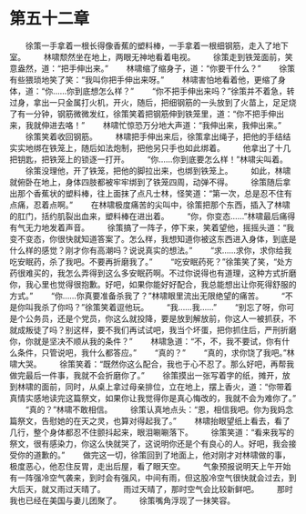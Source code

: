 #	第五十二章
　　徐策一手拿着一根长得像香蕉的塑料棒，一手拿着一根细钢筋，走入了地下室。
　　林啸颓然坐在地上，两眼无神地看着电视。
　　徐策走到铁笼面前，笑意盎然，道：“把手伸出来。”
　　林啸缩了缩身子，道：“你要干什么？”
　　徐策有些猥琐地笑了笑：“我叫你把手伸出来呀。”
　　林啸害怕地看着他，更缩了身体，道：“你……你到底想怎么样？”
　　“你不把手伸出来吗？”徐策并不着急，转过身，拿出一只金属打火机，开火，随后，把细钢筋的一头放到了火苗上，足足烧了有一分钟，钢筋微微发红，徐策笑着把钢筋伸到铁笼里，道：“你不把手伸出来，我就伸进去咯！”
　　林啸忙惊恐万分地大声道：“我伸出来，我伸出来。”
　　徐策笑着收回钢筋。
　　林啸把手伸出来后，徐策拿出绳子，把他的手结结实实地绑在铁笼上，随后如法炮制，把他另只手也如此绑着。
　　他拿出了十几把钥匙，把铁笼上的锁逐一打开。
　　“你……你到底要怎么样！”林啸尖叫着。
　　徐策没理他，开了铁笼，把他的脚拉出来，也绑到铁笼上。
　　如此，林啸就俯卧在地上，身体四肢都被牢牢绑到了铁笼四周，动弹不得。
　　徐策随后拿出那个香蕉状的塑料棒，往上面抹了点凡士林，怪笑道：“第一次，总是忍不住有点痛，忍着点啊。”
　　在林啸极度痛苦的尖叫中，徐策把那个东西，插入了林啸的肛门，括约肌裂出血来，塑料棒在进出着。
　　“你，你变态……”林啸最后痛得有气无力地发着声音。
　　徐策搞了一阵子，停下来，笑着望他，摇摇头道：“我变不变态，你很快就知道答案了。怎么样，我想知道你被这东西进入身体，到底是什么样的感觉？刚才你有高潮吗？说说真实的想法。”
　　“求……求你，求你给我吃安眠药，杀了我吧。不要再折磨我了。”
　　“吃安眠药死？”徐策笑了笑，“处方药很难买的，我怎么弄得到这么多安眠药啊。不过你说得也有道理，这种方式折磨你，我心里也觉得很抱歉。好吧，如果你能好好配合，我总能想出让你死得舒服的方式。”
　　“你……你真要准备杀我了？”林啸眼里流出无限绝望的痛苦。
　　“不是你叫我杀了你吗？”徐策笑着逗他玩。
　　“我……我……”
　　“别忘了呀，你可是个公务员，还是个党员，你这么就投降，要是放到解放前，你这人一被抓获，不就成叛徒了吗？别这样，要不我们再试试吧，我当个坏蛋，把你抓住后，严刑折磨你，你就是坚决不顺从我的条件？”
　　林啸急道：“不，不，我不要试，你有什么条件，只管说吧，我什么都答应。”
　　“真的？”
　　“真的，求你饶了我吧。”林啸大哭。
　　徐策笑着：“既然你这么配合，我也于心不忍了。那么好吧，再帮我做完最后一件事，我就不会折磨你了。”
　　徐策摸出一张写着字的纸，摊开，放到林啸的面前，同时，从桌上拿过母亲排位，立在地上，摆上香火，道：“你带着真情实感地读完这篇祭文，如果你让我觉得你是真心悔改的，我就不会为难你了。”
　　“真的？”林啸不敢相信。
　　徐策认真地点头：“恩，相信我吧。你为我妈念篇祭文，告慰她的在天之灵，也算对得起我了。”
　　林啸抬眼望纸上看去，看了几行，整个身体都忍不住颤抖起来，眼泪唰唰落下。
　　徐策笑道：“看来我写的祭文，很有感染力，你这么快就哭了，这说明你还是个有良心的人。好吧，我会接受你的道歉的。”
　　做完这一切，徐策回到了地面上，他对刚才对林啸做的事，极度恶心，他忍住反胃，走出后屋，看了眼天空。
　　气象预报说明天上午开始有一阵强冷空气袭来，到时会有强风，中间有雨，但这股冷空气很快就会过去，到大后天，就又雨过天晴了。
　　雨过天晴了，那时空气会比较新鲜吧。
　　那时我也已经在美国与妻儿团聚了。
　　徐策嘴角浮现了一抹笑容。